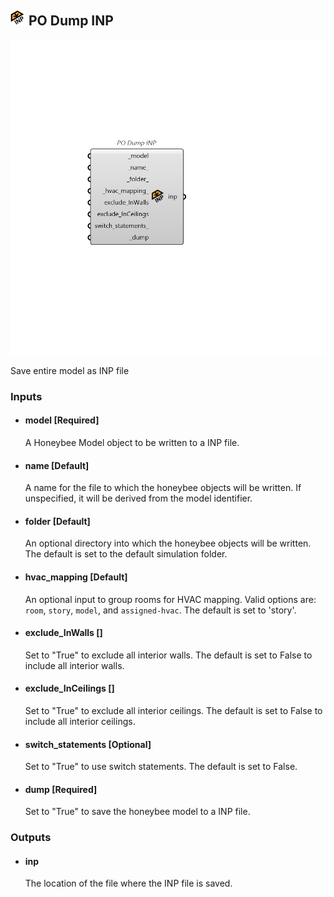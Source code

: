## ![PO Dump INP](../../images/icons/PO_Dump_INP.png) PO Dump INP

![PO Dump INP](../../images/components/PO_Dump_INP.png)

Save entire model as INP file

### Inputs

* #### model [Required]

  A Honeybee Model object to be written to a INP file.

* #### name [Default]

  A name for the file to which the honeybee objects will be written. If unspecified, it will be derived from the model identifier.

* #### folder [Default]

  An optional directory into which the honeybee objects will be written. The default is set to the default simulation folder.

* #### hvac_mapping [Default]

  An optional input to group rooms for HVAC mapping. Valid options are: `room`, `story`, `model`, and `assigned-hvac`. The default is set to 'story'.

* #### exclude_InWalls []

  Set to "True" to exclude all interior walls. The default is set to False to include all interior walls.

* #### exclude_InCeilings []

  Set to "True" to exclude all interior ceilings. The default is set to False to include all interior ceilings.

* #### switch_statements [Optional]

  Set to "True" to use switch statements. The default is set to False.

* #### dump [Required]

  Set to "True" to save the honeybee model to a INP file.

### Outputs

* #### inp

  The location of the file where the INP file is saved.
